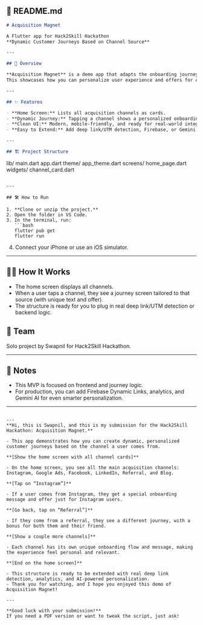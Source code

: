 ## 📄 README.md

```markdown
# Acquisition Magnet

A Flutter app for Hack2Skill Hackathon  
**Dynamic Customer Journeys Based on Channel Source**

---

## 🚀 Overview

**Acquisition Magnet** is a demo app that adapts the onboarding journey for each user based on how they arrived—Instagram, Google Ads, Facebook, LinkedIn, Referral, or Blog.  
This showcases how you can personalize user experience and offers for every acquisition channel.

---

## ✨ Features

- **Home Screen:** Lists all acquisition channels as cards.
- **Dynamic Journey:** Tapping a channel shows a personalized onboarding screen and message.
- **Clean UI:** Modern, mobile-friendly, and ready for real-world integration.
- **Easy to Extend:** Add deep link/UTM detection, Firebase, or Gemini AI as needed.

---

## 🏗️ Project Structure

```
lib/
  main.dart
  app.dart
  theme/
    app_theme.dart
  screens/
    home_page.dart
  widgets/
    channel_card.dart
```

---

## 🛠️ How to Run

1. **Clone or unzip the project.**
2. Open the folder in VS Code.
3. In the terminal, run:
   ```bash
   flutter pub get
   flutter run
   ```
4. Connect your iPhone or use an iOS simulator.

---

## 🧑‍💻 How It Works

- The home screen displays all channels.
- When a user taps a channel, they see a journey screen tailored to that source (with unique text and offer).
- The structure is ready for you to plug in real deep link/UTM detection or backend logic.


## 🙌 Team

Solo project by Swapnil for Hack2Skill Hackathon.

---

## 📝 Notes

- This MVP is focused on frontend and journey logic.
- For production, you can add Firebase Dynamic Links, analytics, and Gemini AI for even smarter personalization.

---

```

---
**Hi, this is Swapnil, and this is my submission for the Hack2Skill Hackathon: Acquisition Magnet.**

- This app demonstrates how you can create dynamic, personalized customer journeys based on the channel a user comes from.

**[Show the home screen with all channel cards]**

- On the home screen, you see all the main acquisition channels: Instagram, Google Ads, Facebook, LinkedIn, Referral, and Blog.

**[Tap on “Instagram”]**

- If a user comes from Instagram, they get a special onboarding message and offer just for Instagram users.

**[Go back, tap on “Referral”]**

- If they come from a referral, they see a different journey, with a bonus for both them and their friend.

**[Show a couple more channels]**

- Each channel has its own unique onboarding flow and message, making the experience feel personal and relevant.

**[End on the home screen]**

- This structure is ready to be extended with real deep link detection, analytics, and AI-powered personalization.
- Thank you for watching, and I hope you enjoyed this demo of Acquisition Magnet!

---

**Good luck with your submission!**  
If you need a PDF version or want to tweak the script, just ask!
